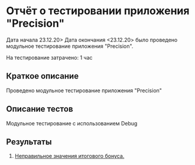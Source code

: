 # Отчёт о тестировании приложения "Precision"

Дата начала 23.12.20> Дата окончания <23.12.20> было проведено модульное тестирование приложения "Precision".

На тестирование затрачено: 1 час

## Краткое описание

Проведено модульное тестирование приложения "Precision"

## Описание тестов

Модульное тестирование с использованием Debug

## Результаты

1. [Неправильное  значения итогового бонуса.](https://github.com/Zipozz/Precision/issues/1) 
